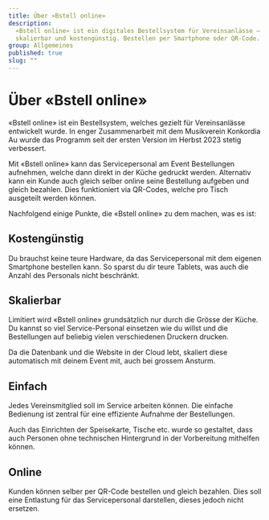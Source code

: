 ```yaml
---
title: Über «Bstell online»
description:
  «Bstell online» ist ein digitales Bestellsystem für Vereinsanlässe – einfach,
  skalierbar und kostengünstig. Bestellen per Smartphone oder QR-Code.
group: Allgemeines
published: true
slug: ""
---
```


# Über «Bstell online»

«Bstell online» ist ein Bestellsystem, welches gezielt für Vereinsanlässe
entwickelt wurde. In enger Zusammenarbeit mit dem Musikverein Konkordia Au wurde
das Programm seit der ersten Version im Herbst 2023 stetig verbessert.

Mit «Bstell online» kann das Servicepersonal am Event Bestellungen aufnehmen,
welche dann direkt in der Küche gedruckt werden. Alternativ kann ein Kunde auch
gleich selber online seine Bestellung aufgeben und gleich bezahlen. Dies
funktioniert via QR-Codes, welche pro Tisch ausgeteilt werden können.

Nachfolgend einige Punkte, die «Bstell online» zu dem machen, was es ist:

## Kostengünstig

Du brauchst keine teure Hardware, da das Servicepersonal mit dem eigenen
Smartphone bestellen kann. So sparst du dir teure Tablets, was auch die Anzahl
des Personals nicht beschränkt.

## Skalierbar

Limitiert wird «Bstell online» grundsätzlich nur durch die Grösse der Küche. Du
kannst so viel Service-Personal einsetzen wie du willst und die Bestellungen auf
beliebig vielen verschiedenen Druckern drucken.

Da die Datenbank und die Website in der Cloud lebt, skaliert diese automatisch
mit deinem Event mit, auch bei grossem Ansturm.

## Einfach

Jedes Vereinsmitglied soll im Service arbeiten können. Die einfache Bedienung
ist zentral für eine effiziente Aufnahme der Bestellungen.

Auch das Einrichten der Speisekarte, Tische etc. wurde so gestaltet, dass auch
Personen ohne technischen Hintergrund in der Vorbereitung mithelfen können.

## Online

Kunden können selber per QR-Code bestellen und gleich bezahlen. Dies soll eine
Entlastung für das Servicepersonal darstellen, dieses jedoch nicht ersetzen.
